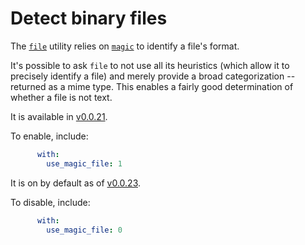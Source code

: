 # Detect binary files

The [`file`](https://linux.die.net/man/1/file) utility relies on [`magic`](https://linux.die.net/man/5/magic) to identify a file's format.

It's possible to ask `file` to not use all its heuristics (which allow it to precisely identify a file) and merely provide a broad categorization -- returned as a mime type. This enables a fairly good determination of whether a file is not text.

It is available in [v0.0.21](https://github.com/check-spelling/check-spelling/releases/tag/v0.0.21).

To enable, include:

```yaml
      with:
        use_magic_file: 1
```

It is on by default as of [v0.0.23](https://github.com/check-spelling/check-spelling/releases/tag/v0.0.23).

To disable, include:

```yaml
      with:
        use_magic_file: 0
```
